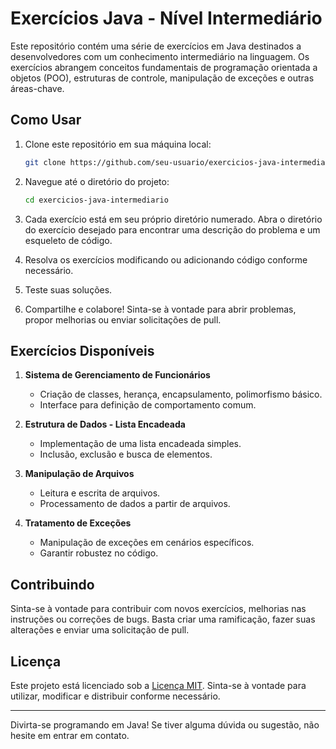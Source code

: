 # Exercícios Java - Nível Intermediário

Este repositório contém uma série de exercícios em Java destinados a desenvolvedores com um conhecimento intermediário na linguagem. Os exercícios abrangem conceitos fundamentais de programação orientada a objetos (POO), estruturas de controle, manipulação de exceções e outras áreas-chave.

## Como Usar

1. Clone este repositório em sua máquina local:

    ```bash
    git clone https://github.com/seu-usuario/exercicios-java-intermediario.git
    ```

2. Navegue até o diretório do projeto:

    ```bash
    cd exercicios-java-intermediario
    ```

3. Cada exercício está em seu próprio diretório numerado. Abra o diretório do exercício desejado para encontrar uma descrição do problema e um esqueleto de código.

4. Resolva os exercícios modificando ou adicionando código conforme necessário.

5. Teste suas soluções.

6. Compartilhe e colabore! Sinta-se à vontade para abrir problemas, propor melhorias ou enviar solicitações de pull.

## Exercícios Disponíveis

1. **Sistema de Gerenciamento de Funcionários**
   - Criação de classes, herança, encapsulamento, polimorfismo básico.
   - Interface para definição de comportamento comum.

2. **Estrutura de Dados - Lista Encadeada**
   - Implementação de uma lista encadeada simples.
   - Inclusão, exclusão e busca de elementos.

3. **Manipulação de Arquivos**
   - Leitura e escrita de arquivos.
   - Processamento de dados a partir de arquivos.

4. **Tratamento de Exceções**
   - Manipulação de exceções em cenários específicos.
   - Garantir robustez no código.

## Contribuindo

Sinta-se à vontade para contribuir com novos exercícios, melhorias nas instruções ou correções de bugs. Basta criar uma ramificação, fazer suas alterações e enviar uma solicitação de pull.

## Licença

Este projeto está licenciado sob a [Licença MIT](LICENSE). Sinta-se à vontade para utilizar, modificar e distribuir conforme necessário.

---

Divirta-se programando em Java! Se tiver alguma dúvida ou sugestão, não hesite em entrar em contato.
